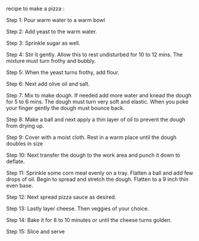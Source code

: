 recipe to make a pizza :

Step 1: Pour warm water to a warm bowl

Step 2: Add yeast to the warm water.

Step 3: Sprinkle sugar as well.

Step 4: Stir it gently. Allow this to rest undisturbed for 10 to 12 mins. The mixture must turn frothy and bubbly.

Step 5: When the yeast turns frothy, add flour.

Step 6: Next add olive oil and salt.

Step 7: Mix to make dough. If needed add more water and knead the dough for 5 to 6 mins. The dough must turn very soft and elastic. When you poke your finger gently the dough must bounce back.

Step 8: Make a ball and next apply a thin layer of oil to prevent the dough from drying up.

Step 9: Cover with a moist cloth. Rest in a warm place until the dough doubles in size

Step 10: Next transfer the dough to the work area and punch it down to deflate.

Step 11: Sprinkle some corn meal evenly on a tray. Flatten a ball and add few drops of oil. Begin to spread and stretch the dough. Flatten to a 9 inch thin even base.

Step 12: Next spread pizza sauce as desired.

Step 13: Lastly layer cheese. Then veggies of your choice.

Step 14: Bake it for 8 to 10 minutes or until the cheese turns golden.

Step 15: Slice and serve